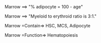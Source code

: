 ##

Marrow ==> "% adipocyte = 100 - age"

Marrow ==> "Myeloid to erythroid ratio is 3:1."

Marrow =Contain=> HSC, MCS, Adipocyte

Marrow =Function=> Hematopoiesis

